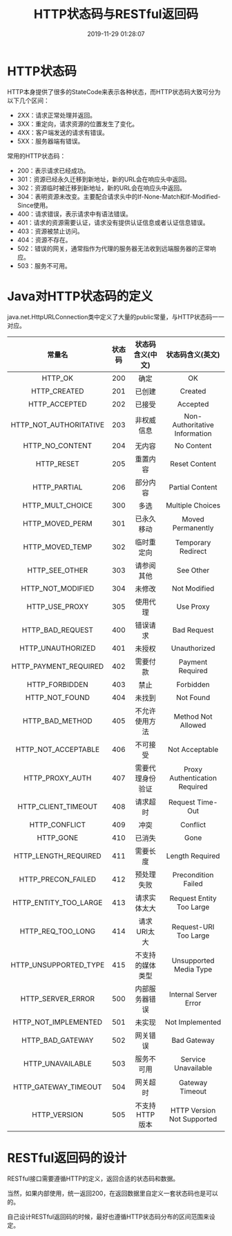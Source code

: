﻿---
title: HTTP状态码与RESTful返回码
date: 2019-11-29 01:28:07
summary: 本文分享HTTP状态码与RESTful返回码的相关内容。
tags:
- 程序设计
categories:
- 程序设计
---

# HTTP状态码

HTTP本身提供了很多的StateCode来表示各种状态，而HTTP状态码大致可分为以下几个区间：
 - 2XX：请求正常处理并返回。
 - 3XX：重定向，请求资源的位置发生了变化。
 - 4XX：客户端发送的请求有错误。
 - 5XX：服务器端有错误。

常用的HTTP状态码：
 - 200：表示请求已经成功。
 - 301：资源已经永久迁移到新地址，新的URL会在响应头中返回。
 - 302：资源临时被迁移到新地址，新的URL会在响应头中返回。
 - 304：表明资源未改变。主要配合请求头中的If-None-Match和If-Modified-Since使用。
 - 400：请求错误，表示请求中有语法错误。
 - 401：请求的资源需要认证，请求没有提供认证信息或者认证信息错误。
 - 403：资源被禁止访问。
 - 404：资源不存在。
 - 502：错误的网关，通常指作为代理的服务器无法收到远端服务器的正常响应。
 - 503：服务不可用。

# Java对HTTP状态码的定义

java.net.HttpURLConnection类中定义了大量的public常量，与HTTP状态码一一对应。

| 常量名 | 状态码 | 状态码含义(中文) | 状态码含义(英文) |
|:----:|:----:|:----:|:----:|
| HTTP_OK | 200 | 确定 | OK |
| HTTP_CREATED | 201 | 已创建 | Created |
| HTTP_ACCEPTED | 202 | 已接受 | Accepted |
| HTTP_NOT_AUTHORITATIVE | 203 | 非权威信息 | Non-Authoritative Information |
| HTTP_NO_CONTENT | 204 | 无内容 | No Content |
| HTTP_RESET | 205 | 重置内容 | Reset Content |
| HTTP_PARTIAL | 206 | 部分内容 | Partial Content |
| HTTP_MULT_CHOICE | 300 | 多选 | Multiple Choices |
| HTTP_MOVED_PERM | 301 | 已永久移动 | Moved Permanently |
| HTTP_MOVED_TEMP | 302 | 临时重定向 | Temporary Redirect |
| HTTP_SEE_OTHER | 303 | 请参阅其他 | See Other |
| HTTP_NOT_MODIFIED | 304 | 未修改 | Not Modified |
| HTTP_USE_PROXY | 305 | 使用代理 | Use Proxy |
| HTTP_BAD_REQUEST | 400 | 错误请求 | Bad Request |
| HTTP_UNAUTHORIZED | 401 | 未授权 | Unauthorized |
| HTTP_PAYMENT_REQUIRED | 402 | 需要付款 | Payment Required |
| HTTP_FORBIDDEN | 403 | 禁止 | Forbidden |
| HTTP_NOT_FOUND | 404 | 未找到 | Not Found |
| HTTP_BAD_METHOD | 405 | 不允许使用方法 | Method Not Allowed |
| HTTP_NOT_ACCEPTABLE | 406 | 不可接受 | Not Acceptable |
| HTTP_PROXY_AUTH | 407 | 需要代理身份验证 | Proxy Authentication Required |
| HTTP_CLIENT_TIMEOUT | 408 | 请求超时 | Request Time-Out |
| HTTP_CONFLICT | 409 | 冲突 | Conflict |
| HTTP_GONE | 410 | 已消失 | Gone |
| HTTP_LENGTH_REQUIRED | 411 | 需要长度 | Length Required |
| HTTP_PRECON_FAILED | 412 | 预处理失败 | Precondition Failed |
| HTTP_ENTITY_TOO_LARGE | 413 | 请求实体太大 | Request Entity Too Large |
| HTTP_REQ_TOO_LONG | 414 | 请求URI太大 | Request-URI Too Large |
| HTTP_UNSUPPORTED_TYPE | 415 | 不支持的媒体类型 | Unsupported Media Type |
| HTTP_SERVER_ERROR | 500 | 内部服务器错误 | Internal Server Error |
| HTTP_NOT_IMPLEMENTED | 501 | 未实现 | Not Implemented |
| HTTP_BAD_GATEWAY | 502 | 网关错误 | Bad Gateway |
| HTTP_UNAVAILABLE | 503 | 服务不可用 | Service Unavailable |
| HTTP_GATEWAY_TIMEOUT | 504 | 网关超时 | Gateway Timeout |
| HTTP_VERSION | 505 | 不支持HTTP版本 | HTTP Version Not Supported |

# RESTful返回码的设计

RESTful接口需要遵循HTTP的定义，返回合适的状态码和数据。

当然，如果内部使用，统一返回200，在返回数据里自定义一套状态码也是可以的。

自己设计RESTful返回码的时候，最好也遵循HTTP状态码分布的区间范围来设定。
